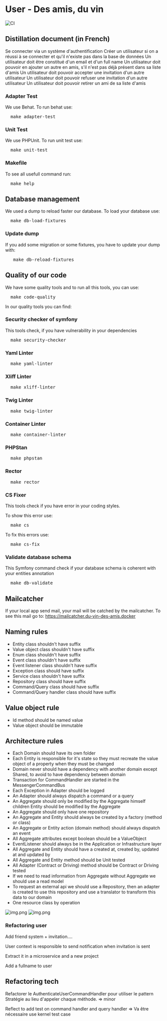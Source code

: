 # User - Des amis, du vin
![CI](https://github.com/tegbessou/skeleton/workflows/CI/badge.svg)
## Distillation document (in French)

Se connecter via un système d'authentification
Créer un utilisateur si on a réussi à se connecter et qu'il n'existe pas dans la base de données
Un utilisateur doit être constitué d'un email et d'un full name
Un utilisateur doit pouvoir en ajouter un autre en amis, s'il n'est pas déjà présent dans sa liste d'amis
Un utilisateur doit pouvoir accepter une invitation d'un autre utilisateur
Un utilisateur doit pouvoir refuser une invitation d'un autre utilisateur
Un utilisateur doit pouvoir retirer un ami de sa liste d'amis

### Adapter Test
We use Behat. To run behat use:
<pre>
  make adapter-test
</pre>

### Unit Test
We use PHPUnit. To run unit test use:
<pre>
  make unit-test
</pre>

### Makefile
To see all usefull command run:
<pre>
  make help
</pre>

## Database management
We used a dump to reload faster our database. To load your database use:
<pre>
  make db-load-fixtures
</pre>

### Update dump
If you add some migration or some fixtures, you have to update your dump with:
<pre>
   make db-reload-fixtures
</pre>

## Quality of our code
We have some quality tools and to run all this tools, you can use:
<pre>
  make code-quality
</pre>
In our quality tools you can find:

### Security checker of symfony
This tools check, if you have vulnerability in your dependencies
<pre>
  make security-checker
</pre>

### Yaml Linter
<pre>
  make yaml-linter
</pre>

### Xliff Linter
<pre>
  make xliff-linter
</pre>

### Twig Linter
<pre>
  make twig-linter
</pre>

### Container Linter
<pre>
  make container-linter
</pre>

### PHPStan
<pre>
  make phpstan
</pre>

### Rector
<pre>
  make rector
</pre>

### CS Fixer
This tools check if you have error in your coding styles.

To show this error use:
<pre>
  make cs
</pre>

To fix this errors use:
<pre>
  make cs-fix
</pre>

### Validate database schema
This Symfony command check if your database schema is coherent with your entities annotation
<pre>
  make db-validate
</pre>

## Mailcatcher
If your local app send mail, your mail will be catched by the mailcatcher.
To see this mail go to: https://mailcatcher.du-vin-des-amis.docker

## Naming rules
- Entity class shouldn't have suffix
- Value object class shouldn't have suffix
- Enum class shouldn't have suffix
- Event class shouldn't have suffix
- Event listener class shouldn't have suffix
- Exception class should have suffix
- Service class shouldn't have suffix
- Repository class should have suffix
- Command/Query class should have suffix
- Command/Query handler class should have suffix

## Value object rule
- Id method should be named value
- Value object should be immutable

## Architecture rules
- Each Domain should have its own folder
- Each Entity is responsible for it's state so they must recreate the value object of a property when they must be changed
- Domain never should have a dependency with another domain except Shared, to avoid to have dependency between domain
- Transaction for CommandHandler are started in the MessengerCommandBus
- Each Exception in Adapter should be logged
- An Adapter should always dispatch a command or a query
- An Aggregate should only be modified by the Aggregate himself children Entity should be modified by the Aggregate
- An Aggregate should only have one repository
- An Aggregate and Entity should always be created by a factory (method or class)
- An Aggregate or Entity action (domain method) should always dispatch an event
- All Aggregate attributes except boolean should be a ValueObject
- EventListener should always be in the Application or Infrastructure layer
- All Aggregate and Entity should have a created at, created by, updated at and updated by
- All Aggregate and Entity method should be Unit tested
- All Adapter (Contract or Driving) method should be Contract or Driving tested
- If we need to read information from Aggregate without Aggregate we should use a read model
- To request an external api we should use a Repository, then an adapter is created to use this repository and use a translator
to transform this data to our domain
- One resource class by operation

![img.png](resources/v1-domain.png)
![img.png](resources/v2-domain.png)

### Refactoring user

Add friend system + invitation....

User context is responsible to send notification when invitation is sent

Extract it in a microservice and a new project

Add a fullname to user

## Refactoring tech
Refactorer le AuthenticateUserCommandHandler pour utiliser le pattern Stratégie au lieu d'appeler chaque méthode. => minor

Reflect to add test on command handler and query handler => Va être nécessaire use kernel test case